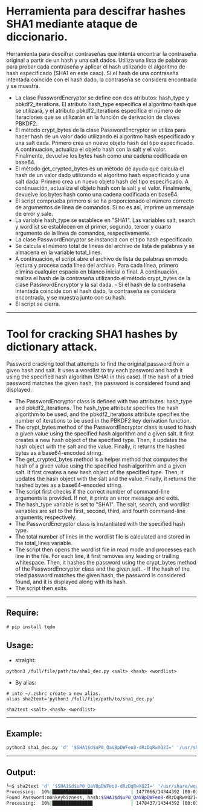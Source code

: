 # Herramienta para descifrar hashes SHA1 mediante ataque de diccionario.
Herramienta para descifrar contraseñas que intenta encontrar la contraseña original a partir de un hash y una salt dados. Utiliza una lista de palabras para probar cada contraseña y aplicar el hash utilizando el algoritmo de hash especificado (SHA1 en este caso). Si el hash de una contraseña intentada coincide con el hash dado, la contraseña se considera encontrada y se muestra.
- La clase PasswordEncryptor se define con dos atributos: hash_type y pbkdf2_iterations. El atributo hash_type especifica el algoritmo hash que se utilizará, y el atributo pbkdf2_iterations especifica el número de iteraciones que se utilizarán en la función de derivación de claves PBKDF2.
- El método crypt_bytes de la clase PasswordEncryptor se utiliza para hacer hash de un valor dado utilizando el algoritmo hash especificado y una salt dada. Primero crea un nuevo objeto hash del tipo especificado. A continuación, actualiza el objeto hash con la salt y el valor. Finalmente, devuelve los bytes hash como una cadena codificada en base64.
- El método get_crypted_bytes es un método de ayuda que calcula el hash de un valor dado utilizando el algoritmo hash especificado y una salt dada. Primero crea un nuevo objeto hash del tipo especificado. A continuación, actualiza el objeto hash con la salt y el valor. Finalmente, devuelve los bytes hash como una cadena codificada en base64.
- El script comprueba primero si se ha proporcionado el número correcto de argumentos de línea de comandos. Si no es así, imprime un mensaje de error y sale.
- La variable hash_type se establece en "SHA1". Las variables salt, search y wordlist se establecen en el primer, segundo, tercer y cuarto argumento de la línea de comandos, respectivamente.
- La clase PasswordEncryptor se instancia con el tipo hash especificado.
- Se calcula el número total de líneas del archivo de lista de palabras y se almacena en la variable total_lines.
- A continuación, el script abre el archivo de lista de palabras en modo lectura y procesa cada línea del archivo. Para cada línea, primero elimina cualquier espacio en blanco inicial o final. A continuación, realiza el hash de la contraseña utilizando el método crypt_bytes de la clase PasswordEncryptor y la sal dada. - Si el hash de la contraseña intentada coincide con el hash dado, la contraseña se considera encontrada, y se muestra junto con su hash.
- El script se cierra.

---

# Tool for cracking SHA1 hashes by dictionary attack.
Password cracking tool that attempts to find the original password from a given hash and salt. It uses a wordlist to try each password and hash it using the specified hash algorithm (SHA1 in this case). If the hash of a tried password matches the given hash, the password is considered found and displayed.
- The PasswordEncryptor class is defined with two attributes: hash_type and pbkdf2_iterations. The hash_type attribute specifies the hash algorithm to be used, and the pbkdf2_iterations attribute specifies the number of iterations to be used in the PBKDF2 key derivation function.
- The crypt_bytes method of the PasswordEncryptor class is used to hash a given value using the specified hash algorithm and a given salt. It first creates a new hash object of the specified type. Then, it updates the hash object with the salt and the value. Finally, it returns the hashed bytes as a base64-encoded string.
- The get_crypted_bytes method is a helper method that computes the hash of a given value using the specified hash algorithm and a given salt. It first creates a new hash object of the specified type. Then, it updates the hash object with the salt and the value. Finally, it returns the hashed bytes as a base64-encoded string.
- The script first checks if the correct number of command-line arguments is provided. If not, it prints an error message and exits.
- The hash_type variable is set to "SHA1". The salt, search, and wordlist variables are set to the first, second, third, and fourth command-line arguments, respectively.
- The PasswordEncryptor class is instantiated with the specified hash type.
- The total number of lines in the wordlist file is calculated and stored in the total_lines variable.
- The script then opens the wordlist file in read mode and processes each line in the file. For each line, it first removes any leading or trailing whitespace. Then, it hashes the password using the crypt_bytes method of the PasswordEncryptor class and the given salt. - If the hash of the tried password matches the given hash, the password is considered found, and it is displayed along with its hash.
- The script then exits.

---
## Require:
```
# pip install tqdm
```
## Usage:
- straight:
```
python3 /full/file/path/to/sha1_dec.py <salt> <hash> <wordlist>
```
- By alias:
```
# into ~/.zshrc create a new alias.
alias sha2text='python3 /full/file/path/to/sha1_dec.py'
```

```
sha2text <salt> <hash> <wordlist>
```

---

## Example:
```bash
python3 sha1_dec.py 'd' '$SHA1$d$uP0_QaVBpDWFeo8-dRzDqRwXQ2I=' '/usr/share/wordlists/rockyou.txt'
```

---

## Output:
```bash
└─$ sha2text 'd' '$SHA1$d$uP0_QaVBpDWFeo8-dRzDqRwXQ2I=' '/usr/share/wordlists/rockyou.txt'
Processing:  10%|██████████████▉              | 1477066/14344392 [00:03<00:30, 418313.64it/s]
Found Password:monkeybizness, hash:$SHA1$d$uP0_QaVBpDWFeo8-dRzDqRwXQ2I=
Processing:  10%|██████████████▉              | 1478437/14344392 [00:03<00:31, 413593.99it/s]
```


